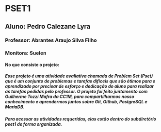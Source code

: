 # PSET1
## Aluno: Pedro Calezane Lyra
### Professor: Abrantes Araujo Silva Filho
### Monitora: Suelen
#### No que consiste o projeto:
##### Esse projeto é uma atividade avaliativa chamada de Problem Set (Pset) que é um conjunto de problemas e tarefas dificeis que são ótimos para o aprendizado por precisar de esforço e dedicação do aluno para realizar as tarefas pedidas pelo professor.  O projeto foi feito juntamento com Guilherme Tozzi Mafra da CC1M, para compartilharmos nosso conhecimento e aprendermos juntos sobre Git, Github, PostgreSQL e MariaDB.
##### Para acessar as atividades requeridas, elas estão dentro do subdiretório **pset1** de forma organizada.

